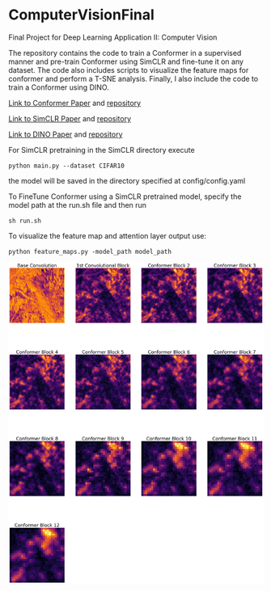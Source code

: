 # ComputerVisionFinal
Final Project for Deep Learning Application II: Computer Vision

The repository contains the code to train a Conformer in a supervised manner and pre-train Conformer using SimCLR and fine-tune it on any dataset. The code also includes scripts to visualize the feature maps for conformer and perform a T-SNE analysis. Finally, I also include the code to train a Conformer using DINO.

[Link to Conformer Paper](https://arxiv.org/abs/2105.03889) and [repository](https://github.com/pengzhiliang/Conformer)

[Link to SimCLR Paper](https://arxiv.org/abs/2002.05709) and [repository](https://github.com/Spijkervet/SimCLR)

[Link to DINO Paper](https://arxiv.org/abs/2104.14294) and [repository](https://github.com/facebookresearch/dino)


For SimCLR pretraining in the SimCLR directory execute 

```
python main.py --dataset CIFAR10
```

the model will be saved in the directory specified at config/config.yaml

To FineTune Conformer using a SimCLR pretrained model, specify the model path at the run.sh file and then run

```
sh run.sh
```

To visualize the feature map and attention layer output use:

```
python feature_maps.py -model_path model_path
```
![](Conformer/feature_maps_peacock_simclr.jpg)
